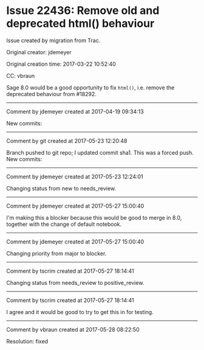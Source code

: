 # Issue 22436: Remove old and deprecated html() behaviour

Issue created by migration from Trac.

Original creator: jdemeyer

Original creation time: 2017-03-22 10:52:40

CC:  vbraun

Sage 8.0 would be a good opportunity to fix `html()`, i.e. remove the deprecated behaviour from #18292.


---

Comment by jdemeyer created at 2017-04-19 09:34:13

New commits:


---

Comment by git created at 2017-05-23 12:20:48

Branch pushed to git repo; I updated commit sha1. This was a forced push. New commits:


---

Comment by jdemeyer created at 2017-05-23 12:24:01

Changing status from new to needs_review.


---

Comment by jdemeyer created at 2017-05-27 15:00:40

I'm making this a blocker because this would be good to merge in 8.0, together with the change of default notebook.


---

Comment by jdemeyer created at 2017-05-27 15:00:40

Changing priority from major to blocker.


---

Comment by tscrim created at 2017-05-27 18:14:41

Changing status from needs_review to positive_review.


---

Comment by tscrim created at 2017-05-27 18:14:41

I agree and it would be good to try to get this in for testing.


---

Comment by vbraun created at 2017-05-28 08:22:50

Resolution: fixed
